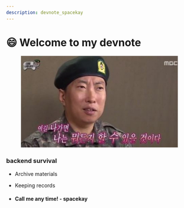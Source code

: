 ```yaml
---
description: devnote_spacekay
---
```


# 😄 Welcome to my devnote

<figure><img src=".gitbook/assets/박명수_진사.jpg" alt=""><figcaption></figcaption></figure>

### backend survival

* Archive materials
* Keeping records



* #### Call me any time! - spacekay

